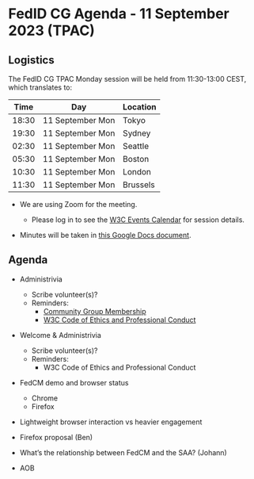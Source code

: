 # FedID CG Agenda - 11 September 2023 (TPAC)

## Logistics

The FedID CG TPAC Monday session will be held from 11:30-13:00 CEST, which translates to:

| Time         | Day    | Location      |
| ------------ | ------ | ------------- |
| 18:30 | 11 September Mon | Tokyo         |
| 19:30 | 11 September Mon | Sydney        |
| 02:30 | 11 September Mon | Seattle       |
| 05:30 | 11 September Mon | Boston        |
| 10:30 | 11 September Mon | London        |
| 11:30 | 11 September Mon | Brussels      |


* We are using Zoom for the meeting.
    * Please log in to see the [W3C Events Calendar](https://www.w3.org/events/meetings/acc973a2-bb3f-43b5-a139-4ace1551ac07/) for session details. 

* Minutes will be taken in [this Google Docs document](https://docs.google.com/document/d/12PLJQHrTCwFDcLeBvOiH3RjYHuVCF1a9ljYyPUj-S3o/edit).


## Agenda

* Administrivia
  * Scribe volunteer(s)?
  * Reminders: 
     * [Community Group Membership](https://www.w3.org/community/fed-id/)
     * [W3C Code of Ethics and Professional Conduct](https://www.w3.org/Consortium/cepc/)

* Welcome & Administrivia
  * Scribe volunteer(s)?
  * Reminders: 
    * W3C Code of Ethics and Professional Conduct

* FedCM demo and browser status 
  * Chrome
  * Firefox

*  Lightweight browser interaction vs heavier engagement
  * Firefox proposal (Ben)
  * What’s the relationship between FedCM and the SAA? (Johann)

* AOB

